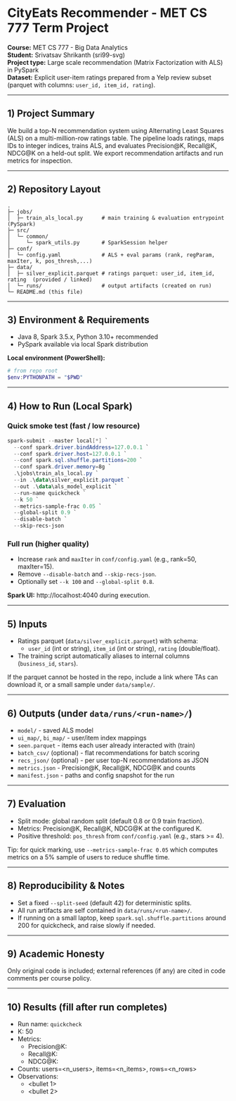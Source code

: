 
# CityEats Recommender - MET CS 777 Term Project

**Course:** MET CS 777 - Big Data Analytics  
**Student:** Srivatsav Shrikanth (sri99-svg)  
**Project type:** Large scale recommendation (Matrix Factorization with ALS) in PySpark  
**Dataset:** Explicit user-item ratings prepared from a Yelp review subset (parquet with columns: `user_id, item_id, rating`).

---

## 1) Project Summary
We build a top-N recommendation system using Alternating Least Squares (ALS) on a multi-million-row ratings table.
The pipeline loads ratings, maps IDs to integer indices, trains ALS, and evaluates Precision@K, Recall@K, NDCG@K on a held-out split. We export recommendation artifacts and run metrics for inspection.

---

## 2) Repository Layout
```
.
├─ jobs/
│  ├─ train_als_local.py      # main training & evaluation entrypoint (PySpark)
├─ src/
│  └─ common/
│     └─ spark_utils.py       # SparkSession helper
├─ conf/
│  └─ config.yaml             # ALS + eval params (rank, regParam, maxIter, k, pos_thresh,...)
├─ data/
│  ├─ silver_explicit.parquet # ratings parquet: user_id, item_id, rating  (provided / linked)
│  └─ runs/                   # output artifacts (created on run)
└─ README.md (this file)
```

---

## 3) Environment & Requirements
- Java 8, Spark 3.5.x, Python 3.10+ recommended
- PySpark available via local Spark distribution

**Local environment (PowerShell):**
```powershell
# from repo root
$env:PYTHONPATH = "$PWD"
```

---

## 4) How to Run (Local Spark)
### Quick smoke test (fast / low resource)
```powershell
spark-submit --master local[*] `
  --conf spark.driver.bindAddress=127.0.0.1 `
  --conf spark.driver.host=127.0.0.1 `
  --conf spark.sql.shuffle.partitions=200 `
  --conf spark.driver.memory=8g `
  .\jobs\train_als_local.py `
  --in .\data\silver_explicit.parquet `
  --out .\data\als_model_explicit `
  --run-name quickcheck `
  --k 50 `
  --metrics-sample-frac 0.05 `
  --global-split 0.9 `
  --disable-batch `
  --skip-recs-json
```

### Full run (higher quality)
- Increase `rank` and `maxIter` in `conf/config.yaml` (e.g., rank=50, maxIter=15).
- Remove `--disable-batch` and `--skip-recs-json`.
- Optionally set `--k 100` and `--global-split 0.8`.

**Spark UI:** http://localhost:4040 during execution.

---

## 5) Inputs
- Ratings parquet (`data/silver_explicit.parquet`) with schema:
  - `user_id` (int or string), `item_id` (int or string), `rating` (double/float).
- The training script automatically aliases to internal columns (`business_id`, `stars`).

If the parquet cannot be hosted in the repo, include a link where TAs can download it, or a small sample under `data/sample/`.

---

## 6) Outputs (under `data/runs/<run-name>/`)
- `model/` - saved ALS model
- `ui_map/`, `bi_map/` - user/item index mappings
- `seen.parquet` - items each user already interacted with (train)
- `batch_csv/` (optional) - flat recommendations for batch scoring
- `recs_json/` (optional) - per user top-N recommendations as JSON
- `metrics.json` - Precision@K, Recall@K, NDCG@K and counts
- `manifest.json` - paths and config snapshot for the run

---

## 7) Evaluation
- Split mode: global random split (default 0.8 or 0.9 train fraction).
- Metrics: Precision@K, Recall@K, NDCG@K at the configured K.
- Positive threshold: `pos_thresh` from `conf/config.yaml` (e.g., stars >= 4).

Tip: for quick marking, use `--metrics-sample-frac 0.05` which computes metrics on a 5% sample of users to reduce shuffle time.

---

## 8) Reproducibility & Notes
- Set a fixed `--split-seed` (default 42) for deterministic splits.
- All run artifacts are self contained in `data/runs/<run-name>/`.
- If running on a small laptop, keep `spark.sql.shuffle.partitions` around 200 for quickcheck, and raise slowly if needed.

---

## 9) Academic Honesty
Only original code is included; external references (if any) are cited in code comments per course policy.

---

## 10) Results (fill after run completes)
- Run name: `quickcheck`
- K: 50
- Metrics:
  - Precision@K: <value>
  - Recall@K: <value>
  - NDCG@K: <value>
- Counts: users=<n_users>, items=<n_items>, rows=<n_rows>
- Observations:
  - <bullet 1>
  - <bullet 2>
